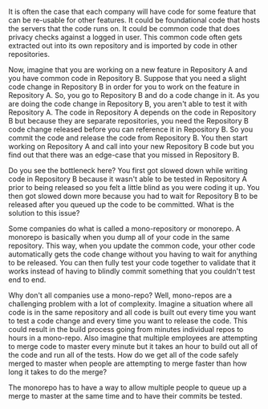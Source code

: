 It is often the case that each company will have code for some feature that can be re-usable for other features. It could be foundational code that hosts the servers that the code runs on. It could be common code that does privacy checks against a logged in user. This common code often gets extracted out into its own repository and is imported by code in other repositories. 
  
Now, imagine that you are working on a new feature in Repository A and you have common code in Repository B. Suppose that you need a slight code change in Repository B in order for you to work on the feature in Repository A. So, you go to Repository B and do a code change in it. As you are doing the code change in Repository B, you aren't able to test it with Repository A. The code in Repository A depends on the code in Repository B but because they are separate repositories, you need the Repository B code change released before you can reference it in Repository B. So you commit the code and release the code from Repository B. You then start working on Repository A and call into your new Repository B code but you find out that there was an edge-case that you missed in Repository B. 
  
Do you see the bottleneck here? You first got slowed down while writing code in Repository B because it wasn't able to be tested in Repository A prior to being released so you felt a little blind as you were coding it up. You then got slowed down more because you had to wait for Repository B to be released after you queued up the code to be committed. What is the solution to this issue? 
  
Some companies do what is called a mono-repository or monorepo. A monorepo is basically when you dump all of your code in the same repository. This way, when you update the common code, your other code automatically gets the code change without you having to wait for anything to be released. You can then fully test your code together to validate that it works instead of having to blindly commit something that you couldn't test end to end. 
  
Why don't all companies use a mono-repo? Well, mono-repos are a challenging problem with a lot of complexity. Imagine a situation where all code is in the same repository and all code is built out every time you want to test a code change and every time you want to release the code. This could result in the build process going from minutes individual repos to hours in a mono-repo. Also imagine that multiple employees are attempting to merge code to master every minute but it takes an hour to build out all of the code and run all of the tests. How do we get all of the code safely merged to master when people are attempting to merge faster than how long it takes to do the merge? 
  
The monorepo has to have a way to allow multiple people to queue up a merge to master at the same time and to have their commits be tested. 
